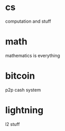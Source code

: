 # cs

computation and stuff

# math

mathematics is everything

# bitcoin

p2p cash system

# lightning

l2 stuff

